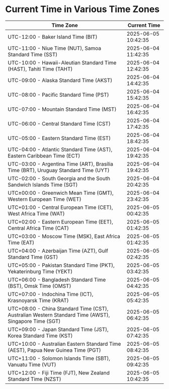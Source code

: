 # Current Time in Various Time Zones

| Time Zone | Current Time |
|-----------|--------------|
| UTC-12:00 - Baker Island Time (BIT) | 2025-06-05 10:42:35 |
| UTC-11:00 - Niue Time (NUT), Samoa Standard Time (SST) | 2025-06-04 11:42:35 |
| UTC-10:00 - Hawaii-Aleutian Standard Time (HAST), Tahiti Time (TAHT) | 2025-06-04 12:42:35 |
| UTC-09:00 - Alaska Standard Time (AKST) | 2025-06-04 14:42:35 |
| UTC-08:00 - Pacific Standard Time (PST) | 2025-06-04 15:42:35 |
| UTC-07:00 - Mountain Standard Time (MST) | 2025-06-04 16:42:35 |
| UTC-06:00 - Central Standard Time (CST) | 2025-06-04 17:42:35 |
| UTC-05:00 - Eastern Standard Time (EST) | 2025-06-04 18:42:35 |
| UTC-04:00 - Atlantic Standard Time (AST), Eastern Caribbean Time (ECT) | 2025-06-04 19:42:35 |
| UTC-03:00 - Argentina Time (ART), Brasília Time (BRT), Uruguay Standard Time (UYT) | 2025-06-04 19:42:35 |
| UTC-02:00 - South Georgia and the South Sandwich Islands Time (SGT) | 2025-06-04 20:42:35 |
| UTC±00:00 - Greenwich Mean Time (GMT), Western European Time (WET) | 2025-06-04 23:42:35 |
| UTC+01:00 - Central European Time (CET), West Africa Time (WAT) | 2025-06-05 00:42:35 |
| UTC+02:00 - Eastern European Time (EET), Central Africa Time (CAT) | 2025-06-05 01:42:35 |
| UTC+03:00 - Moscow Time (MSK), East Africa Time (EAT) | 2025-06-05 01:42:35 |
| UTC+04:00 - Azerbaijan Time (AZT), Gulf Standard Time (GST) | 2025-06-05 02:42:35 |
| UTC+05:00 - Pakistan Standard Time (PKT), Yekaterinburg Time (YEKT) | 2025-06-05 03:42:35 |
| UTC+06:00 - Bangladesh Standard Time (BST), Omsk Time (OMST) | 2025-06-05 04:42:35 |
| UTC+07:00 - Indochina Time (ICT), Krasnoyarsk Time (KRAT) | 2025-06-05 05:42:35 |
| UTC+08:00 - China Standard Time (CST), Australian Western Standard Time (AWST), Singapore Time (SGT) | 2025-06-05 06:42:35 |
| UTC+09:00 - Japan Standard Time (JST), Korea Standard Time (KST) | 2025-06-05 07:42:35 |
| UTC+10:00 - Australian Eastern Standard Time (AEST), Papua New Guinea Time (PGT) | 2025-06-05 08:42:35 |
| UTC+11:00 - Solomon Islands Time (SBT), Vanuatu Time (VUT) | 2025-06-05 09:42:35 |
| UTC+12:00 - Fiji Time (FJT), New Zealand Standard Time (NZST) | 2025-06-05 10:42:35 |
